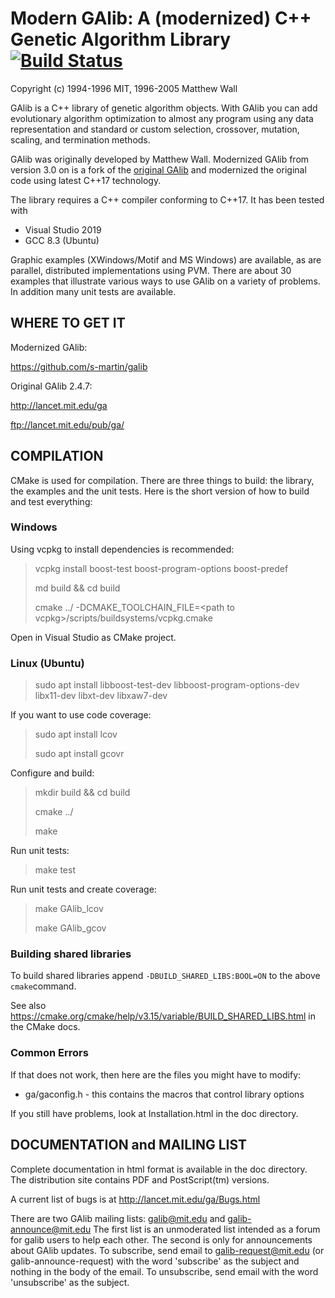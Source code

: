 # Modern GAlib: A (modernized) C++ Genetic Algorithm Library [![Build Status](https://github.com/s-martin/galib/workflows/CI/badge.svg)](https://github.com/s-martin/galib/workflows/CI) 

Copyright (c) 1994-1996 MIT, 1996-2005 Matthew Wall

GAlib is a C++ library of genetic algorithm objects.  With GAlib you can add 
evolutionary algorithm optimization to almost any program using any data 
representation and standard or custom selection, crossover, mutation, 
scaling, and termination methods.

GAlib was originally developed by Matthew Wall. 
Modernized GAlib from version 3.0 on is a fork of the [original GAlib](http://lancet.mit.edu/ga 
) and modernized the
original code using latest C++17 technology.  

The library requires a C++ compiler conforming to C++17. It has been tested with
- Visual Studio 2019
- GCC 8.3 (Ubuntu)

Graphic examples (XWindows/Motif and MS Windows) are available, as are 
parallel, distributed implementations using PVM.  There are about 30 examples
that illustrate various ways to use GAlib on a variety of problems.
In addition many unit tests are available.

## WHERE TO GET IT ##

Modernized GAlib:

https://github.com/s-martin/galib

Original GAlib 2.4.7:

http://lancet.mit.edu/ga 

ftp://lancet.mit.edu/pub/ga/

## COMPILATION ##

CMake is used for compilation. There are three things to build: the library, the examples
and the unit tests. Here is the
short version of how to build and test everything:

### Windows ###

Using vcpkg to install dependencies is recommended:
> vcpkg install boost-test boost-program-options boost-predef
>
> md build && cd build
>
> cmake ../ -DCMAKE_TOOLCHAIN_FILE=\<path to vcpkg\>/scripts/buildsystems/vcpkg.cmake

Open in Visual Studio as CMake project.


### Linux (Ubuntu) ###

> sudo apt install libboost-test-dev libboost-program-options-dev libx11-dev libxt-dev libxaw7-dev 

If you want to use code coverage:

> sudo apt install lcov 
> 
> sudo apt install gcovr 

Configure and build:

> mkdir build && cd build
>
> cmake ../
>
> make

Run unit tests:
> make test

Run unit tests and create coverage:
> make GAlib_lcov
>
> make GAlib_gcov

### Building shared libraries

To build shared libraries append `-DBUILD_SHARED_LIBS:BOOL=ON` to the above `cmake`command.

See also https://cmake.org/cmake/help/v3.15/variable/BUILD_SHARED_LIBS.html in the CMake docs.

### Common Errors

If that does not work, then here are the files you might have to modify:

- ga/gaconfig.h  - this contains the macros that control library options

If you still have problems, look at Installation.html in the doc directory.

## DOCUMENTATION and MAILING LIST  ##

Complete documentation in html format is available in the doc directory.  The 
distribution site contains PDF and PostScript(tm) versions.

A current list of bugs is at http://lancet.mit.edu/ga/Bugs.html

There are two GAlib mailing lists:  galib@mit.edu and galib-announce@mit.edu
The first list is an unmoderated list intended as a forum for galib users to
help each other.  The second is only for announcements about GAlib updates.
To subscribe, send email to galib-request@mit.edu (or galib-announce-request)
with the word 'subscribe' as the subject and nothing in the body of the email.
To unsubscribe, send email with the word 'unsubscribe' as the subject.
